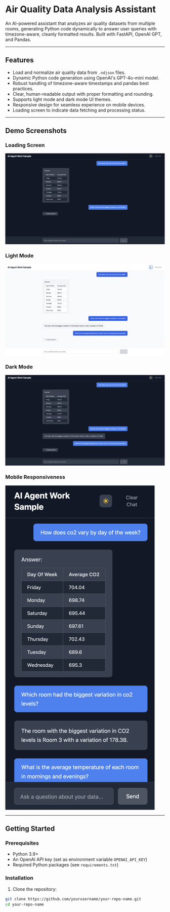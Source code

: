 # Air Quality Data Analysis Assistant

An AI-powered assistant that analyzes air quality datasets from multiple rooms, generating Python code dynamically to answer user queries with timezone-aware, cleanly formatted results. Built with FastAPI, OpenAI GPT, and Pandas.

---

## Features

- Load and normalize air quality data from `.ndjson` files.
- Dynamic Python code generation using OpenAI's GPT-4o-mini model.
- Robust handling of timezone-aware timestamps and pandas best practices.
- Clear, human-readable output with proper formatting and rounding.
- Supports light mode and dark mode UI themes.
- Responsive design for seamless experience on mobile devices.
- Loading screen to indicate data fetching and processing status.

---

## Demo Screenshots

### Loading Screen  
![Loading Screen](./screenshots/loading.png)

### Light Mode  
![Light Mode](./screenshots/lightmode.png)

### Dark Mode  
![Dark Mode](./screenshots/darkmode.png)

### Mobile Responsiveness  
![Mobile Responsive](./screenshots/mobile.png)

---

## Getting Started

### Prerequisites

- Python 3.9+
- An OpenAI API key (set as environment variable `OPENAI_API_KEY`)
- Required Python packages (see `requirements.txt`)

### Installation

1. Clone the repository:

```bash
git clone https://github.com/yourusername/your-repo-name.git
cd your-repo-name
